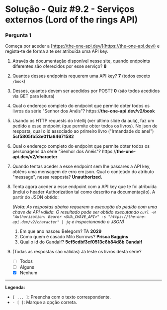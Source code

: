 # Solução - Quiz #9.2 - Serviços externos (Lord of the rings API)

### Pergunta 1

Começa por aceder a [https://the-one-api.dev/](https://the-one-api.dev/) e regista-te de forma a te ser atribuída uma API key.

1.  Através da documentação disponível nesse site, quando endpoints diferentes são oferecidos por esse serviço? **8**
2.  Quantos desses endpoints requerem uma API key? **7** (todos exceto `/book`)
3.  Desses, quantos devem ser acedidos por POST? **0** (são todos acedidos via GET para leitura)
4.  Qual o endereço completo do endpoint que permite obter todos os livros da série "Senhor dos Anéis"? https://**the-one-api.dev/v2/book**
5.  Usando os HTTP requests do Intellij (ver último slide da aula), faz um pedido a esse endpoint (que permite obter todos os livros). No json de resposta, qual o id associado ao primeiro livro ("Irmandade do anel") **5cf5805fb53e011a64671582**
6.  Qual o endereço completo do endpoint que permite obter todos os personagens da série "Senhor dos Anéis"? https://**the-one-api.dev/v2/character**
7.  Quando tentas aceder a esse endpoint sem lhe passares a API key, obténs uma mensagem de erro em json. Qual o conteúdo do atributo "message", nessa resposta? **Unauthorized.**
8.  Tenta agora aceder a esse endpoint com a API key que te foi atribuída (inclui o header Authorization tal como descrito na documentação). A partir do JSON obtido:
    
    *(Nota: As respostas abaixo requerem a execução do pedido com uma chave de API válida. O resultado pode ser obtido executando `curl -H "Authorization: Bearer <SUA_CHAVE_API>" -s "https://the-one-api.dev/v2/character" | jq` e inspecionando o JSON)*
    
    1.  Em que ano nasceu Belegorn? TA **2029**
    2.  Como quem é casado Milo Burrows? **Prisca Baggins**
    3.  Qual o id do Gandalf? **5cf5cdbf3cf0513c6b84d8b Gandalf**

9.  (Todas as respostas são válidas) Já leste os livros desta série?
    - [ ] Todos
    - [ ] Alguns
    - [x] Nenhum

---
**Legenda:**
*   `[ ... ]`: Preencha com o texto correspondente.
*   `- [ ]`: Marque a opção correta. 